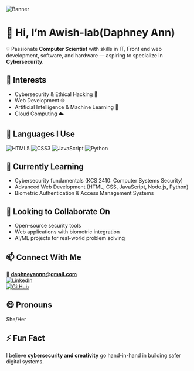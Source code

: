 ![Banner](https://capsule-render.vercel.app/api?type=wave&color=0:0e75b6,100:ff4b2b&height=200&section=header&text=Daphney%20Ann%20|%20Cybersecurity%20%26%20Developer&fontSize=30&fontColor=ffffff&animation=fadeIn)

# 👋 Hi, I’m Awish-lab(Daphney Ann)  

💡 Passionate **Computer Scientist** with skills in IT, Front end web development, software, and hardware — aspiring to specialize in **Cybersecurity**.  

## 👀 Interests  
- Cybersecurity & Ethical Hacking 🔐  
- Web Development 🌐  
- Artificial Intelligence & Machine Learning 🤖  
- Cloud Computing ☁️
## 🔧 Languages I Use  

![HTML5](https://img.shields.io/badge/HTML5-E34F26?style=for-the-badge&logo=html5&logoColor=white)
![CSS3](https://img.shields.io/badge/CSS3-1572B6?style=for-the-badge&logo=css3&logoColor=white)
![JavaScript](https://img.shields.io/badge/JavaScript-F7DF1E?style=for-the-badge&logo=javascript&logoColor=black)
![Python](https://img.shields.io/badge/Python-3776AB?style=for-the-badge&logo=python&logoColor=white)

## 🌱 Currently Learning  
- Cybersecurity fundamentals (KCS 2410: Computer Systems Security)  
- Advanced Web Development (HTML, CSS, JavaScript, Node.js, Python)  
- Biometric Authentication & Access Management Systems  

## 💞️ Looking to Collaborate On  
- Open-source security tools  
- Web applications with biometric integration  
- AI/ML projects for real-world problem solving  

## 📫 Connect With Me  
📧 **daphneyannn@gmail.com**  
[![LinkedIn](https://img.shields.io/badge/LinkedIn-0A66C2?style=for-the-badge&logo=linkedin&logoColor=blue)](https://www.linkedin.com/in/daphney-ann-a4310b239/)  
[![GitHub](https://img.shields.io/badge/GitHub-181717?style=for-the-badge&logo=github&logoColor=white)](https://github.com/Awish-lab)  
 
## 😄 Pronouns  
She/Her  

## ⚡ Fun Fact  
I believe **cybersecurity and creativity** go hand-in-hand in building safer digital systems.
